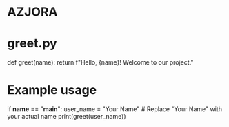 # AZJORA
# greet.py

def greet(name):
    return f"Hello, {name}! Welcome to our project."

# Example usage
if __name__ == "__main__":
    user_name = "Your Name"  # Replace "Your Name" with your actual name
    print(greet(user_name))
